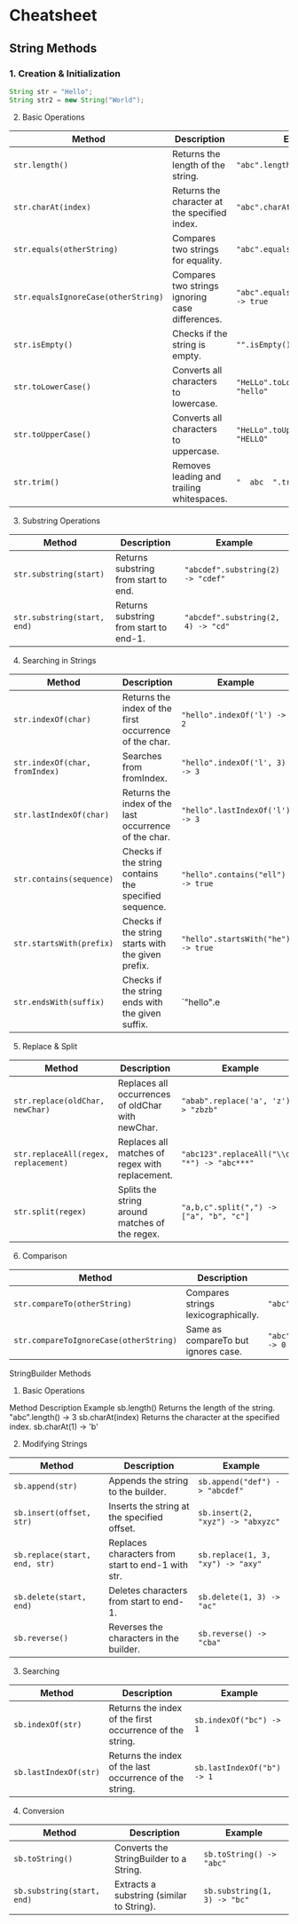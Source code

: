 # Cheatsheet

## String Methods

### 1. Creation & Initialization
```java
String str = "Hello";
String str2 = new String("World");
```


2. Basic Operations

| Method                      | Description                                      | Example                        |
|-----------------------------|--------------------------------------------------|--------------------------------|
| `str.length()`              | Returns the length of the string.                | `"abc".length() -> 3`          |
| `str.charAt(index)`         | Returns the character at the specified index.    | `"abc".charAt(1) -> 'b'`       |
| `str.equals(otherString)`   | Compares two strings for equality.               | `"abc".equals("ABC") -> false` |
| `str.equalsIgnoreCase(otherString)` | Compares two strings ignoring case differences. | `"abc".equalsIgnoreCase("ABC") -> true` |
| `str.isEmpty()`             | Checks if the string is empty.                   | `"".isEmpty() -> true`         |
| `str.toLowerCase()`         | Converts all characters to lowercase.            | `"HeLLo".toLowerCase() -> "hello"` |
| `str.toUpperCase()`         | Converts all characters to uppercase.            | `"HeLLo".toUpperCase() -> "HELLO"` |
| `str.trim()`                | Removes leading and trailing whitespaces.        | `"  abc  ".trim() -> "abc"`    |




3. Substring Operations

| Method                    | Description                          | Example                        |
|---------------------------|--------------------------------------|--------------------------------|
| `str.substring(start)`    | Returns substring from start to end. | `"abcdef".substring(2) -> "cdef"` |
| `str.substring(start, end)` | Returns substring from start to end-1. | `"abcdef".substring(2, 4) -> "cd"` |

4. Searching in Strings


Method                      | Description                                      | Example                        |
|-----------------------------|--------------------------------------------------|--------------------------------|
| `str.indexOf(char)`         | Returns the index of the first occurrence of the char. | `"hello".indexOf('l') -> 2`    |
| `str.indexOf(char, fromIndex)` | Searches from fromIndex.                        | `"hello".indexOf('l', 3) -> 3` |
| `str.lastIndexOf(char)`     | Returns the index of the last occurrence of the char. | `"hello".lastIndexOf('l') -> 3` |
| `str.contains(sequence)`    | Checks if the string contains the specified sequence. | `"hello".contains("ell") -> true` |
| `str.startsWith(prefix)`    | Checks if the string starts with the given prefix. | `"hello".startsWith("he") -> true` |
| `str.endsWith(suffix)`      | Checks if the string ends with the given suffix. | `"hello".e

5. Replace & Split

| Method                      | Description                                      | Example                        |
|-----------------------------|--------------------------------------------------|--------------------------------|
| `str.replace(oldChar, newChar)` | Replaces all occurrences of oldChar with newChar. | `"abab".replace('a', 'z') -> "zbzb"` |
| `str.replaceAll(regex, replacement)` | Replaces all matches of regex with replacement. | `"abc123".replaceAll("\\d", "*") -> "abc***"` |
| `str.split(regex)`          | Splits the string around matches of the regex.   | `"a,b,c".split(",") -> ["a", "b", "c"]` |
6. Comparison

| Method                          | Description                                | Example                          |
|---------------------------------|--------------------------------------------|----------------------------------|
| `str.compareTo(otherString)`    | Compares strings lexicographically.        | `"abc".compareTo("abd") -> -1`   |
| `str.compareToIgnoreCase(otherString)` | Same as compareTo but ignores case. | `"abc".compareToIgnoreCase("ABC") -> 0` |

StringBuilder Methods

1. Basic Operations

Method	Description	Example
sb.length()	Returns the length of the string.	"abc".length() -> 3
sb.charAt(index)	Returns the character at the specified index.	sb.charAt(1) -> 'b'


2. Modifying Strings

| Method                  | Description                                      | Example                        |
|-------------------------|--------------------------------------------------|--------------------------------|
| `sb.append(str)`        | Appends the string to the builder.               | `sb.append("def") -> "abcdef"` |
| `sb.insert(offset, str)`| Inserts the string at the specified offset.      | `sb.insert(2, "xyz") -> "abxyzc"` |
| `sb.replace(start, end, str)` | Replaces characters from start to end-1 with str. | `sb.replace(1, 3, "xy") -> "axy"` |
| `sb.delete(start, end)` | Deletes characters from start to end-1.          | `sb.delete(1, 3) -> "ac"`      |
| `sb.reverse()`          | Reverses the characters in the builder.          | `sb.reverse() -> "cba"`        |



3. Searching

| Method            | Description                                      | Example                        |
|-------------------|--------------------------------------------------|--------------------------------|
| `sb.indexOf(str)` | Returns the index of the first occurrence of the string. | `sb.indexOf("bc") -> 1`        |
| `sb.lastIndexOf(str)` | Returns the index of the last occurrence of the string. | `sb.lastIndexOf("b") -> 1`     |

4. Conversion

 | Method                | Description                                | Example                |
|-----------------------|--------------------------------------------|------------------------|
| `sb.toString()`       | Converts the StringBuilder to a String.    | `sb.toString() -> "abc"` |
| `sb.substring(start, end)` | Extracts a substring (similar to String). | `sb.substring(1, 3) -> "bc"` |